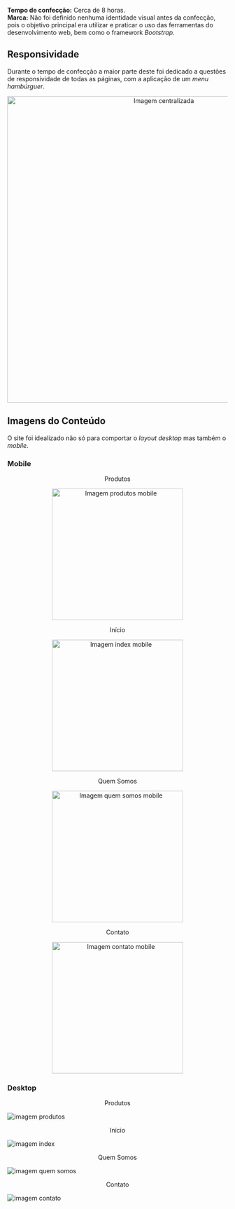 **Tempo de confecção:** Cerca de 8 horas.  
**Marca:** Não foi definido nenhuma identidade visual antes da confecção, pois o objetivo principal era utilizar e praticar o uso das ferramentas do desenvolvimento web, bem como o framework _Bootstrap_.

## Responsividade
Durante o tempo de confecção a maior parte deste foi dedicado a questões de responsividade de todas as páginas, com a aplicação de um _menu hambúrguer_.  
<div align="center">
  <img src="assets/video/reponsividadeProdutos.gif" alt="Imagem centralizada" width="700">
</div>

## Imagens do Conteúdo
O site foi idealizado não só para comportar o _layout desktop_ mas também o _mobile_.

### Mobile
<div align="center">
  <p>Produtos</p>
  <img src="assets/img/screenshots/mobile/produtosMobile.png" alt="Imagem produtos mobile" width="300">
</div>

<div align="center">
  <p>Início</p>
  <img src="assets/img/screenshots/mobile/indexMobile.png" alt="Imagem index mobile" width="300">
</div>

<div align="center">
  <p>Quem Somos</p>
  <img src="assets/img/screenshots/mobile/quemSomoMobile.png" alt="Imagem quem somos mobile" width="300">
</div>

<div align="center">
  <p>Contato</p>
  <img src="assets/img/screenshots/mobile/contatoMobile.png" alt="Imagem contato mobile" width="300">
</div>

### Desktop
<div align="center">
  <p>Produtos</p>
</div>

![imagem produtos](assets/img/screenshots/desktop/produtos.png)


<div align="center">
  <p>Início</p>
</div>

![imagem index](assets/img/screenshots/desktop/index.png)


<div align="center">
  <p>Quem Somos</p>
</div>

![imagem quem somos](assets/img/screenshots/desktop/quemSomos.png)


<div align="center">
  <p>Contato</p>
</div>

![imagem contato](assets/img/screenshots/desktop/contato.png)
